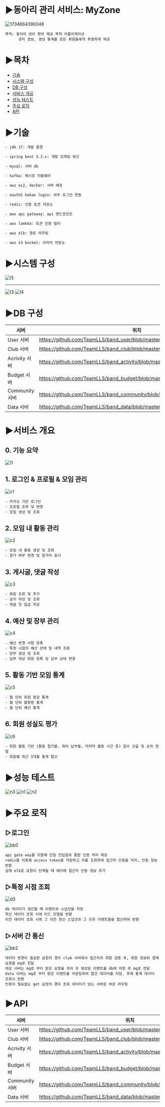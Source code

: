 # ▶동아리 관리 서비스: MyZone
![1734664390048](https://github.com/user-attachments/assets/4cff46a7-13a2-410c-a65c-7a3ce7e287ab)

```
목적: 동아리 관리 편의 제공 목적 어플리케이션
      관리 정보, 생성 통계를 모든 회원들에게 투명하게 제공
```

# ▶목차 
- [기술](#기술)
- [시스템 구성](#시스템-구성)
- [DB 구성](#DB-구성)
- [서비스 개요](#서비스-개요)
- [성능 테스트](#성능-테스트)
- [주요 로직](#주요-로직)
- [API](#API)


# ▶기술
```
- jdk 17: 개발 환경

- spring boot 3.3.x: 개발 프레임 워크

- mysql: 서버 db

- kafka: 메시징 미들웨어 

- aws ec2, docker: 서버 배포 

- oauth2 kakao login: 외부 로그인 연동  

- redis: 인증 토큰 저장소

- aws api gateway: api 엔드포인트

- aws lambda: 토큰 인증 필터 

- aws elb: 경로 라우팅 

- aws s3 bucket: 이미지 저장소
```

# ▶시스템 구성
![l5](https://github.com/user-attachments/assets/d75e3e2c-9008-40be-ab35-7671e3d14114)

---------------------------------------------------------------------------------------------

![l3](https://github.com/user-attachments/assets/08042ac0-bc15-45bf-b23f-6c3c856a85aa)
![l4](https://github.com/user-attachments/assets/385be931-ad18-4852-9ba8-61150942416d)

# ▶DB 구성
| 서버 | 위치 |
|------|------|
| User 서버 | https://github.com/TeamLLS/band_user/blob/master/documents/structure.md |
| Club 서버 | https://github.com/TeamLLS/band_club/blob/master/documents/structure.md |
| Acrivity 서버 | https://github.com/TeamLLS/band_activity/blob/master/documents/strucutre.md |
| Budget 서버 | https://github.com/TeamLLS/band_budget/blob/master/documents/structure.md |
| Community 서버 | https://github.com/TeamLLS/band_community/blob/master/documents/structure.md |
| Data 서버 | https://github.com/TeamLLS/band_data/blob/master/documents/structure.md |


# ▶서비스 개요 
## 0. 기능 요약
![l1](https://github.com/user-attachments/assets/138596d8-4d9a-4aab-87e9-ac56282a5e73)

## 1. 로그인 & 프로필 & 모임 관리
![c1](https://github.com/user-attachments/assets/227f2626-dc59-4ed0-9eb2-9290865b605e)

```
- 카카오 기반 로그인
- 프로필 조회 및 변경
- 모임 생성 및 조회 
```

## 2. 모임 내 활동 관리
![c2](https://github.com/user-attachments/assets/cabcfe08-40e9-4305-bca5-ee496c149ebf)
```
- 모임 내 활동 생성 및 조회
- 참가 여부 변경 및 참가자 표시
```

## 3. 게시글, 댓글 작성
![c3](https://github.com/user-attachments/assets/996a4ee8-2f00-4b25-98ff-a60acddad110)
```
- 회원 조회 및 추가
- 공지 작성 및 조회
- 댓글 및 답급 작성
```

## 4. 예산 및 장부 관리 
![c4](https://github.com/user-attachments/assets/603fd0c9-31f8-489f-94f5-42a58738981f)
```
- 예산 변경 사항 등록
- 특정 시점의 예산 상태 및 내역 조회
- 장부 생성 및 조회
- 납부 대상 회원 등록 및 납부 상태 변경
```

## 5. 활동 기반 모임 통계  
![c5](https://github.com/user-attachments/assets/46bc6f51-c74b-4570-83b8-0a3151b2cec0)
```
- 월 단위 회원 증감 통계
- 월 단위 활동량 통계
- 월 단위 예산 통계 
```

## 6. 회원 성실도 평가 
![c6](https://github.com/user-attachments/assets/656d5935-c3bd-4522-9a68-b284d2e73be2)
```
- 회원 활동 기반 (활동 참가율, 회비 납부율, 마지막 활동 시간 등) 점수 산출 및 순위 정렬
- 회원별 최근 3개월 통계 합산
```

# ▶성능 테스트
![n3](https://github.com/user-attachments/assets/1b8c3e67-a6ab-48a6-b0ce-c364909990bf)
![n1](https://github.com/user-attachments/assets/585e577c-29e2-4651-8262-c01195f6bfb3)
![n2](https://github.com/user-attachments/assets/f09111a8-d5e5-4e16-9756-a5e1acd8d0d6)

# ▶주요 로직

## ▷로그인
![bb0](https://github.com/user-attachments/assets/df402ed4-66fc-4d30-b45c-fb2c62eca507)
```
api gate way를 이용해 단일 진입점과 통합 인증 처리 제공
redis를 이용해 access token을 저장하고 이를 조회하여 접근자 인증을 처리, 인증 정보 반환
실제 elb로 요청이 인계될 때 헤더에 접근자 인증 정보 추가
```

## ▷특정 시점 조회
![d3](https://github.com/user-attachments/assets/bafef5c6-bc3a-4cf8-a99f-26d7e87b9147)
```
db 데이터가 갱신될 때 이벤트와 스냅샷을 저장 
최신 데이터 조회 시에 리드 모델을 반환
이전 데이터 조회 시에 그 이전 최신 스냅샷과 그 이후 이벤트들을 합산하여 반환 
```

## ▷서버 간 통신
![bb2](https://github.com/user-attachments/assets/97b62b88-2f2d-477f-a2e0-c81f263711df)
```
데이터 변경이 필요한 요청의 경우 club 서버에서 접근자의 회원 검증 후, 회원 정보와 함께 요청을 mq로 전달
대상 서버는 mq로 부터 받은 요청을 처리 후 생성된 이벤트를 db에 저장 후 mq로 전달
data 서버는 mq로 부터 받은 이벤트를 카운팅하여 합산 데이터를 저장, 후에 통계 데이터 조회시 반환
인증이 필요없는 get 요청의 경우 조회 데이터가 있는 서버로 바로 라우팅  
```


# ▶API
| 서버 | 위치 |
|------|------|
| User 서버 | https://github.com/TeamLLS/band_user/blob/master/documents/api.md |
| Club 서버 | https://github.com/TeamLLS/band_club/blob/master/documents/api.md |
| Acrivity 서버 | https://github.com/TeamLLS/band_activity/blob/master/documents/api.md |
| Budget 서버 | https://github.com/TeamLLS/band_budget/blob/master/documents/api.md |
| Community 서버 | https://github.com/TeamLLS/band_community/blob/master/documents/api.md |
| Data 서버 | https://github.com/TeamLLS/band_data/blob/master/documents/api.md |


